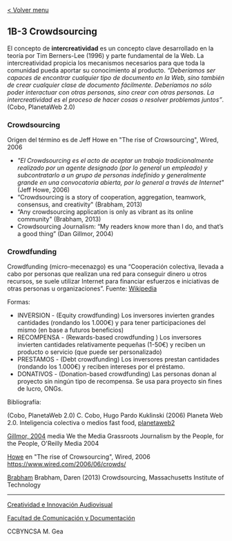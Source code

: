 [< Volver menu](./readme.md)

## 1B-3 Crowdsourcing 


El concepto de **intercreatividad** es un concepto clave desarrollado en la teoría por Tim Berners-Lee (1996) y parte fundamental de la Web. La intercreatividad propicia los mecanismos necesarios para que toda la comunidad pueda aportar su conocimiento al producto. _“Deberíamos ser capaces de encontrar cualquier tipo de documento en la Web, sino también de crear cualquier clase de documento fácilmente. Deberíamos no sólo poder interactuar con otras personas, sino crear con otras personas. La intercreatividad es el proceso de hacer cosas o resolver problemas juntos”_. (Cobo, PlanetaWeb 2.0) 


### Crowdsourcing 

Origen del término es de Jeff Howe en "The rise of Crowsourcing", Wired, 2006  

* _"El Crowdsourcing es el acto de aceptar un trabajo tradicionalmente realizado por un agente designado (por lo general un empleado) y subcontratarlo a un grupo de personas indefinido y generalmente grande en una convocatoria abierta, por lo general a través de Internet"_   (Jeff Howe, 2006) 
* “Crowdsourcing is a story of cooperation, aggregation, teamwork, consensus, and creativity" (Brabham, 2013)
* “Any crowdsourcing application is only as vibrant as its online community" (Brabham, 2013)
* Crowdsourcing Journalism: “My readers know more than I do, and that’s a good thing” (Dan Gillmor, 2004)








### Crowdfunding 

Crowdfunding (micro-mecenazgo) es una “Cooperación colectiva, llevada a cabo por personas que realizan una red para conseguir dinero u otros recursos, se suele utilizar Internet para financiar esfuerzos e iniciativas de otras personas u organizaciones”. Fuente: [Wikipedia](https://es.wikipedia.org/wiki/Micromecenazgo)

Formas: 

* INVERSION - (Equity crowdfunding) Los inversores invierten grandes cantidades (rondando los 1.000€) y para tener participaciones del mismo (en base a futuros beneficios) 
* RECOMPENSA - (Rewards-based crowdfunding ) Los inversores invierten cantidades relativamente pequeñas (1-50€) y reciben un producto o servicio (que puede ser personalizado)
* PRESTAMOS - (Debt crowdfunding) Los inversores prestan cantidades (rondando los 1.000€) y reciben intereses por el préstamo. 
* DONATIVOS - (Donation-based crowdfunding) Las personas donan al proyecto sin ningún tipo de recompensa. Se usa para proyecto sin fines de lucro, ONGs.







Bibliografía: 

(Cobo, PlanetaWeb 2.0) C. Cobo, Hugo Pardo Kuklinski (2006) Planeta Web 2.0. Inteligencia colectiva o medios fast food, [planetaweb2](https://universoabierto.org/2016/07/20/planeta-web-2-0-inteligencia-colectiva-o-medios-fast-food/)

[Gillmor, 2004](https://library.uniteddiversity.coop/Media_and_Free_Culture/We_the_Media.pdf) media We the Media
Grassroots Journalism by the People, for the People,  O'Reilly Media 2004

[Howe]([https://www.wired.com/2006/06/crowds/](https://sistemas-humano-computacionais.wdfiles.com/local--files/capitulo%3Aredes-sociais/Howe_The_Rise_of_Crowdsourcing.pdf)) en "The rise of Crowsourcing", Wired, 2006  https://www.wired.com/2006/06/crowds/  

[Brabham](https://wtf.tw/ref/brabham.pdf) Brabham, Daren (2013) Crowdsourcing,  Massachusetts Institute of Technology 



-----

[Creatividad e Innovación Audiovisual](https://www.ugr.es/estudiantes/grados/grado-comunicacion-audiovisual/creacion-difusion-nuevos-contenidos-audiovis)
 
[Facultad de Comunicación y Documentación](https://fcd.ugr.es/)

CCBYNCSA M. Gea

